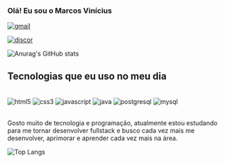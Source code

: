 ### Olá! Eu sou o Marcos Vinícius

[![gmail](https://img.shields.io/badge/Gmail-D14836?style=for-the-badge&logo=gmail&logoColor=white)](marcosvinicius346.ms@gmail.com)

[![discor](https://img.shields.io/badge/Discord-7289DA?style=for-the-badge&logo=discord&logoColor=white)](https://discord.com/users/514604254422499328)

![Anurag's GitHub stats](https://github-readme-stats.vercel.app/api?username=M4rcos346&show_icons=true&theme=transparent)

## Tecnologias que eu uso no meu dia

<div style="display : inline_block"><br/>

<img align ="center" alt="html5" src="https://img.shields.io/badge/HTML5-E34F26?style=for-the-badge&logo=html5&logoColor=white"/>

<img align ="center" alt="css3" src="https://img.shields.io/badge/CSS3-1572B6?style=for-the-badge&logo=css3&logoColor=white"/>

<img align ="center" alt="javascript" src="https://img.shields.io/badge/JavaScript-F7DF1E?style=for-the-badge&logo=javascript&logoColor=black"/>

<img align ="center" alt="java" src="https://img.shields.io/badge/Java-ED8B00?style=for-the-badge&logo=openjdk&logoColor=white"/>


<img align ="center" alt="postgresql" src="https://img.shields.io/badge/PostgreSQL-316192?style=for-the-badge&logo=postgresql&logoColor=white"/>

<img align ="center" alt="mysql" src="https://img.shields.io/badge/MySQL-00000F?style=for-the-badge&logo=mysql&logoColor=white"/>
</div><br>

Gosto muito de tecnologia e programação, atualmente estou estudando para me tornar desenvolver fullstack e busco cada vez mais me desenvolver, aprimorar e aprender cada vez mais na área.

![Top Langs](https://github-readme-stats.vercel.app/api/top-langs/?username=M4rcos346&layout=compact)
